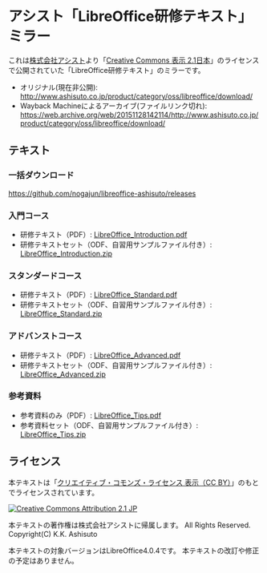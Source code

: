 
アシスト「LibreOffice研修テキスト」ミラー
=========================================

これは[株式会社アシスト](https://www.ashisuto.co.jp/)より「[Creative Commons 表示 2.1日本](https://creativecommons.org/licenses/by/2.1/jp/)」のライセンスで公開されていた「LibreOffice研修テキスト」のミラーです。

* オリジナル(現在非公開): <http://www.ashisuto.co.jp/product/category/oss/libreoffice/download/>
* Wayback Machineによるアーカイブ(ファイルリンク切れ): <https://web.archive.org/web/20151128142114/http://www.ashisuto.co.jp/product/category/oss/libreoffice/download/>


テキスト
--------

### 一括ダウンロード

<https://github.com/nogajun/libreoffice-ashisuto/releases>

### 入門コース

* 研修テキスト（PDF）: [LibreOffice_Introduction.pdf](https://raw.githubusercontent.com/nogajun/libreoffice-ashisuto/master/LibreOffice_Introduction.pdf)
* 研修テキストセット（ODF、自習用サンプルファイル付き）: [LibreOffice_Introduction.zip](https://raw.githubusercontent.com/nogajun/libreoffice-ashisuto/master/LibreOffice_Introduction.zip)

### スタンダードコース

* 研修テキスト（PDF）: [LibreOffice_Standard.pdf](https://raw.githubusercontent.com/nogajun/libreoffice-ashisuto/master/LibreOffice_Standard.pdf)
* 研修テキストセット（ODF、自習用サンプルファイル付き）: [LibreOffice_Standard.zip](https://raw.githubusercontent.com/nogajun/libreoffice-ashisuto/master/LibreOffice_Standard.zip)

### アドバンストコース

* 研修テキスト（PDF）: [LibreOffice_Advanced.pdf](https://raw.githubusercontent.com/nogajun/libreoffice-ashisuto/master/LibreOffice_Advanced.pdf)
* 研修テキストセット（ODF、自習用サンプルファイル付き）: [LibreOffice_Advanced.zip](https://raw.githubusercontent.com/nogajun/libreoffice-ashisuto/master/LibreOffice_Advanced.zip)

### 参考資料

* 参考資料のみ（PDF）: [LibreOffice_Tips.pdf](https://raw.githubusercontent.com/nogajun/libreoffice-ashisuto/master/LibreOffice_Tips.pdf)
* 参考資料セット（ODF、自習用サンプルファイル付き）: [LibreOffice_Tips.zip](https://raw.githubusercontent.com/nogajun/libreoffice-ashisuto/master/LibreOffice_Tips.zip)


ライセンス
----------

本テキストは「[クリエイティブ・コモンズ・ライセンス 表示（CC BY）](https://creativecommons.org/licenses/by/2.1/jp/)」のもとでライセンスされています。

[![Creative Commons Attribution 2.1 JP](https://i.creativecommons.org/l/by/2.1/jp/88x31.png)](http://creativecommons.org/licenses/by/2.1/jp/)

本テキストの著作権は株式会社アシストに帰属します。
All Rights Reserved. Copyright(C) K.K. Ashisuto

本テキストの対象バージョンはLibreOffice4.0.4です。
本テキストの改訂や修正の予定はありません。
